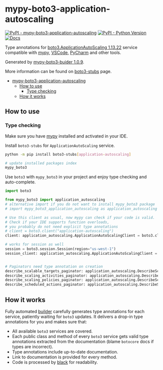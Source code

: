 # mypy-boto3-application-autoscaling

[![PyPI - mypy-boto3-application-autoscaling](https://img.shields.io/pypi/v/mypy-boto3-application-autoscaling.svg?color=blue)](https://pypi.org/project/mypy-boto3-application-autoscaling)
[![PyPI - Python Version](https://img.shields.io/pypi/pyversions/mypy-boto3-application-autoscaling.svg?color=blue)](https://pypi.org/project/mypy-boto3-application-autoscaling)
[![Docs](https://img.shields.io/readthedocs/mypy-boto3-builder.svg?color=blue)](https://mypy-boto3-builder.readthedocs.io/)

Type annotations for
[boto3.ApplicationAutoScaling 1.13.22](https://boto3.amazonaws.com/v1/documentation/api/1.13.22/reference/services/application-autoscaling.html#ApplicationAutoScaling) service
compatible with [mypy](https://github.com/python/mypy), [VSCode](https://code.visualstudio.com/),
[PyCharm](https://www.jetbrains.com/pycharm/) and other tools.

Generated by [mypy-boto3-buider 1.0.9](https://github.com/vemel/mypy_boto3_builder).

More information can be found on [boto3-stubs](https://pypi.org/project/boto3-stubs/) page.

- [mypy-boto3-application-autoscaling](#mypy-boto3-application-autoscaling)
  - [How to use](#how-to-use)
    - [Type checking](#type-checking)
  - [How it works](#how-it-works)

## How to use

### Type checking

Make sure you have [mypy](https://github.com/python/mypy) installed and activated in your IDE.

Install `boto3-stubs` for `ApplicationAutoScaling` service.

```bash
python -m pip install boto3-stubs[application-autoscaling]

# update installed packages index
mypy_boto3
```

Use `boto3` with `mypy_boto3` in your project and enjoy type checking and auto-complete.

```python
import boto3

from mypy_boto3 import application_autoscaling
# alternative import if you do not want to install mypy_boto3 package
# import mypy_boto3_application_autoscaling as application_autoscaling

# Use this client as usual, now mypy can check if your code is valid.
# Check if your IDE supports function overloads,
# you probably do not need explicit type annotations
# client = boto3.client("application-autoscaling")
client: application_autoscaling.ApplicationAutoScalingClient = boto3.client("application-autoscaling")

# works for session as well
session = boto3.session.Session(region="us-west-1")
session_client: application_autoscaling.ApplicationAutoScalingClient = session.client("application-autoscaling")


# Paginators need type annotation on creation
describe_scalable_targets_paginator: application_autoscaling.DescribeScalableTargetsPaginator = client.get_paginator("describe_scalable_targets")
describe_scaling_activities_paginator: application_autoscaling.DescribeScalingActivitiesPaginator = client.get_paginator("describe_scaling_activities")
describe_scaling_policies_paginator: application_autoscaling.DescribeScalingPoliciesPaginator = client.get_paginator("describe_scaling_policies")
describe_scheduled_actions_paginator: application_autoscaling.DescribeScheduledActionsPaginator = client.get_paginator("describe_scheduled_actions")
```

## How it works

Fully automated [builder](https://github.com/vemel/mypy_boto3_builder) carefully generates
type annotations for each service, patiently waiting for `boto3` updates. It delivers
a drop-in type annotations for you and makes sure that:

- All available `boto3` services are covered.
- Each public class and method of every `boto3` service gets valid type annotations
  extracted from the documentation (blame `botocore` docs if types are incorrect).
- Type annotations include up-to-date documentation.
- Link to documentation is provided for every method.
- Code is processed by [black](https://github.com/psf/black) for readability.